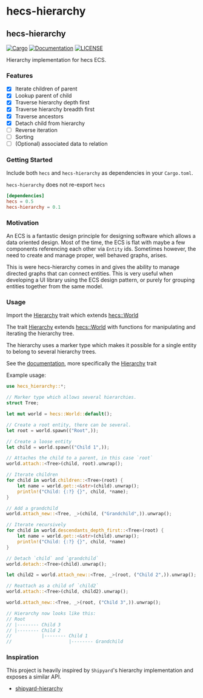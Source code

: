 # hecs-hierarchy

## hecs-hierarchy

[![Cargo](https://img.shields.io/crates/v/hecs-hierarchy.svg)](https://crates.io/crates/hecs-hierarchy)
[![Documentation](https://docs.rs/hecs-hierarchy/badge.svg)](https://docs.rs/hecs-hierarchy)
[![LICENSE](https://img.shields.io/badge/license-MIT-blue.svg)](LICENSE-MIT)

Hierarchy implementation for hecs ECS.

### Features
- [X] Iterate children of parent
- [X] Lookup parent of child
- [X] Traverse hierarchy depth first
- [X] Traverse hierarchy breadth first
- [X] Traverse ancestors
- [X] Detach child from hierarchy
- [ ] Reverse iteration
- [ ] Sorting
- [ ] (Optional) associated data to relation

### Getting Started

Include both `hecs` and `hecs-hierarchy` as dependencies in your `Cargo.toml`.

`hecs-hierarchy` does not re-export `hecs`

```toml
[dependencies]
hecs = 0.5
hecs-hierarchy = 0.1
```

### Motivation

An ECS is a fantastic design principle for designing software which allows a
data oriented design. Most of the time, the ECS is flat with maybe a few
components referencing each other via `Entity` ids.  Sometimes however, the need
to create and manage proper, well behaved graphs, arises.

This is were hecs-hierarchy comes in and gives the ability to manage directed
graphs that can connect entities. This is very useful when developing a UI
library using the ECS design pattern, or purely for grouping entities together
from the same model.

### Usage

Import the [Hierarchy](crate::Hierarchy) trait which extends [hecs::World](hecs::World)

The trait [Hierarchy](crate::Hierarchy) extends [hecs::World](hecs::World) with functions for
manipulating and iterating the hierarchy tree.

The hierarchy uses a marker type which makes it possible for a single entity to belong to
several hierarchy trees.

See the [documentation](https://docs.rs/hecs-hierarchy), more specifically the
[Hierarchy](https://docs.rs/hecs-hierarchy/0.1.7/hecs_hierarchy/trait.Hierarchy.html)
trait

Example usage:
```rust
use hecs_hierarchy::*;

// Marker type which allows several hierarchies.
struct Tree;

let mut world = hecs::World::default();

// Create a root entity, there can be several.
let root = world.spawn(("Root",));

// Create a loose entity
let child = world.spawn(("Child 1",));

// Attaches the child to a parent, in this case `root`
world.attach::<Tree>(child, root).unwrap();

// Iterate children
for child in world.children::<Tree>(root) {
    let name = world.get::<&str>(child).unwrap();
    println!("Child: {:?} {}", child, *name);
}

// Add a grandchild
world.attach_new::<Tree, _>(child, ("Grandchild",)).unwrap();

// Iterate recursively
for child in world.descendants_depth_first::<Tree>(root) {
    let name = world.get::<&str>(child).unwrap();
    println!("Child: {:?} {}", child, *name)
}

// Detach `child` and `grandchild`
world.detach::<Tree>(child).unwrap();

let child2 = world.attach_new::<Tree, _>(root, ("Child 2",)).unwrap();

// Reattach as a child of `child2`
world.attach::<Tree>(child, child2).unwrap();

world.attach_new::<Tree, _>(root, ("Child 3",)).unwrap();

// Hierarchy now looks like this:
// Root
// |-------- Child 3
// |-------- Child 2
//           |-------- Child 1
//                     |-------- Grandchild

```

### Inspiration

This project is heavily inspired by `Shipyard`'s hierarchy implementation and
exposes a similar API.

- [shipyard-hierarchy](https://github.com/dakom/shipyard-hierarchy)
